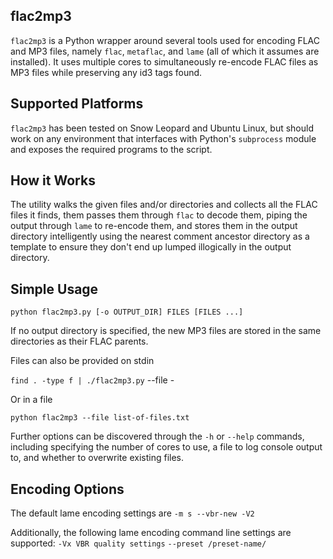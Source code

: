 flac2mp3
----

`flac2mp3` is a Python wrapper around several tools used for encoding FLAC and
MP3 files, namely `flac`, `metaflac`, and `lame` (all of which it assumes are
installed). It uses multiple cores to simultaneously re-encode FLAC files as MP3
files while preserving any id3 tags found.

Supported Platforms
----
`flac2mp3` has been tested on Snow Leopard and Ubuntu Linux, but should work on
any environment that interfaces with Python's `subprocess` module and exposes
the required programs to the script.

How it Works
----
The utility walks the given files and/or directories and collects all the FLAC
files it finds, them passes them through `flac` to decode them, piping the
output through `lame` to re-encode them, and stores them in the output directory
intelligently using the nearest comment ancestor directory as a template to
ensure they don't end up lumped illogically in the output directory.

Simple Usage
----
`python flac2mp3.py [-o OUTPUT_DIR] FILES [FILES ...]`

If no output directory is specified, the new MP3 files are stored in the same
directories as their FLAC parents.

Files can also be provided on stdin

`find . -type f | ./flac2mp3.py` --file -

Or in a file

`python flac2mp3 --file list-of-files.txt`

Further options can be discovered through the `-h` or `--help` commands,
including specifying the number of cores to use, a file to log console output
to, and whether to overwrite existing files.

Encoding Options
----
The default lame encoding settings are `-m s --vbr-new -V2`

Additionally, the following lame encoding command line settings are supported:
	`-Vx VBR quality settings`
	`--preset /preset-name/`

